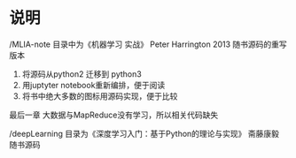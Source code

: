 # 说明

/MLIA-note 目录中为《机器学习 实战》 Peter Harrington 2013 随书源码的重写版本

1. 将源码从python2 迁移到 python3
2. 用juptyter notebook重新编排，便于阅读
3. 将书中绝大多数的图标用源码实现，便于比较

最后一章 大数据与MapReduce没有学习，所以相关代码缺失

/deepLearning 目录为《深度学习入门：基于Python的理论与实现》 斋藤康毅 随书源码
